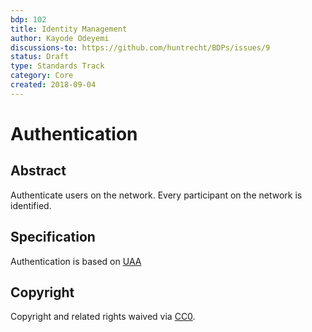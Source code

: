 ```yaml
---
bdp: 102
title: Identity Management
author: Kayode Odeyemi
discussions-to: https://github.com/huntrecht/BDPs/issues/9
status: Draft
type: Standards Track
category: Core
created: 2018-09-04
---
```

# Authentication

## Abstract
Authenticate users on the network. Every participant on the network is
identified.

## Specification
Authentication is based on [UAA](https://github.com/cloudfoundry/uaa)

## Copyright
Copyright and related rights waived via
[CC0](https://creativecommons.org/publicdomain/zero/1.0/).
